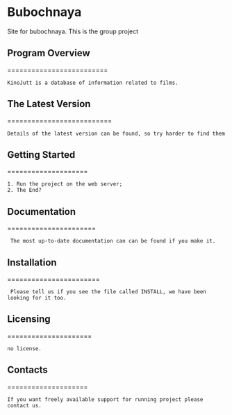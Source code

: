 # Bubochnaya
Site for bubochnaya. This is the group project


## Program Overview

=========================

    KinoJutt is a database of information related to films.
    

## The Latest Version
 
==========================

    Details of the latest version can be found, so try harder to find them
    

## Getting Started 

====================

    1. Run the project on the web server;
    2. The End?

## Documentation
     
======================

     The most up-to-date documentation can can be found if you make it.
    

## Installation
    
=======================

     Please tell us if you see the file called INSTALL, we have been looking for it too. 

    
## Licensing
    
=====================

    no license.
    
    
## Contacts
    
====================

    If you want freely available support for running project please contact us.

